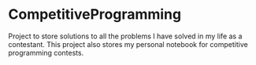 # CompetitiveProgramming

Project to store solutions to all the problems I have solved in my life as a contestant.
This project also stores my personal notebook for competitive programming contests.
